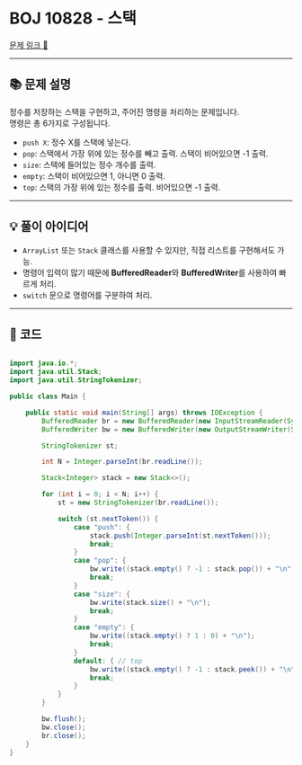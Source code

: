 # BOJ 10828 - 스택

[문제 링크 🔗](https://www.acmicpc.net/problem/10828)

---

## 📚 문제 설명
정수를 저장하는 스택을 구현하고, 주어진 명령을 처리하는 문제입니다.  
명령은 총 6가지로 구성됩니다.

- `push X`: 정수 X를 스택에 넣는다.
- `pop`: 스택에서 가장 위에 있는 정수를 빼고 출력. 스택이 비어있으면 -1 출력.
- `size`: 스택에 들어있는 정수 개수를 출력.
- `empty`: 스택이 비어있으면 1, 아니면 0 출력.
- `top`: 스택의 가장 위에 있는 정수를 출력. 비어있으면 -1 출력.

---

## 💡 풀이 아이디어
- `ArrayList` 또는 `Stack` 클래스를 사용할 수 있지만, 직접 리스트를 구현해서도 가능.
- 명령어 입력이 많기 때문에 **BufferedReader**와 **BufferedWriter**를 사용하여 빠르게 처리.
- `switch` 문으로 명령어를 구분하여 처리.

---

## 📝 코드

```java

import java.io.*;
import java.util.Stack;
import java.util.StringTokenizer;

public class Main {

    public static void main(String[] args) throws IOException {
        BufferedReader br = new BufferedReader(new InputStreamReader(System.in));
        BufferedWriter bw = new BufferedWriter(new OutputStreamWriter(System.out));

        StringTokenizer st;

        int N = Integer.parseInt(br.readLine());

        Stack<Integer> stack = new Stack<>();

        for (int i = 0; i < N; i++) {
            st = new StringTokenizer(br.readLine());

            switch (st.nextToken()) {
                case "push": {
                    stack.push(Integer.parseInt(st.nextToken()));
                    break;
                }
                case "pop": {
                    bw.write((stack.empty() ? -1 : stack.pop()) + "\n");
                    break;
                }
                case "size": {
                    bw.write(stack.size() + "\n");
                    break;
                }
                case "empty": {
                    bw.write((stack.empty() ? 1 : 0) + "\n");
                    break;
                }
                default: { // top
                    bw.write((stack.empty() ? -1 : stack.peek()) + "\n");
                    break;
                }
            }
        }

        bw.flush();
        bw.close();
        br.close();
    }
}
